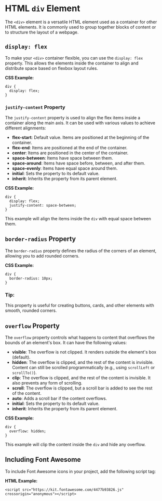 
# HTML `div` Element

The `<div>` element is a versatile HTML element used as a container for other HTML elements. It is commonly used to group together blocks of content or to structure the layout of a webpage.

## `display: flex`

To make your `<div>` container flexible, you can use the `display: flex` property. This allows the elements inside the container to align and distribute space based on flexbox layout rules.

**CSS Example:**

    div {
      display: flex;
    }

### `justify-content` Property

The `justify-content` property is used to align the flex items inside a container along the main axis. It can be used with various values to achieve different alignments:

- **flex-start**: Default value. Items are positioned at the beginning of the container.
- **flex-end**: Items are positioned at the end of the container.
- **center**: Items are positioned in the center of the container.
- **space-between**: Items have space between them.
- **space-around**: Items have space before, between, and after them.
- **space-evenly**: Items have equal space around them.
- **initial**: Sets the property to its default value.
- **inherit**: Inherits the property from its parent element.

**CSS Example:**

    div {
      display: flex;
      justify-content: space-between;
    }

This example will align the items inside the `div` with equal space between them.

## `border-radius` Property

The `border-radius` property defines the radius of the corners of an element, allowing you to add rounded corners.

**CSS Example:**

    div {
      border-radius: 10px;
    }

### Tip:

This property is useful for creating buttons, cards, and other elements with smooth, rounded corners.

## `overflow` Property

The `overflow` property controls what happens to content that overflows the bounds of an element's box. It can have the following values:

- **visible**: The overflow is not clipped. It renders outside the element's box (default).
- **hidden**: The overflow is clipped, and the rest of the content is invisible. Content can still be scrolled programmatically (e.g., using `scrollLeft` or `scrollTo()`).
- **clip**: The overflow is clipped, and the rest of the content is invisible. It also prevents any form of scrolling.
- **scroll**: The overflow is clipped, but a scroll bar is added to see the rest of the content.
- **auto**: Adds a scroll bar if the content overflows.
- **initial**: Sets the property to its default value.
- **inherit**: Inherits the property from its parent element.

**CSS Example:**

    div {
      overflow: hidden;
    }

This example will clip the content inside the `div` and hide any overflow.

## Including Font Awesome

To include Font Awesome icons in your project, add the following script tag:

**HTML Example:**

    <script src="https://kit.fontawesome.com/4477b93826.js" crossorigin="anonymous"></script>


